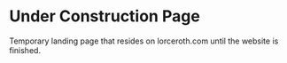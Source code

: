 # Under Construction Page

Temporary landing page that resides on lorceroth.com until the website is finished.
